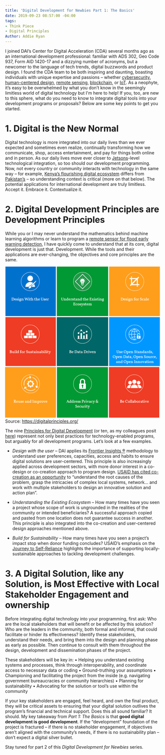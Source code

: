 ```yaml
---
title: 'Digital Development for Newbies Part 1: The Basics'
date: 2019-09-23 08:57:00 -04:00
tags:
- Think Piece
- Digital Principles
Author: Addie Ryan
---
```


I joined DAI’s Center for Digital Acceleration (CDA) several months ago as an international development professional: familiar with ADS 302, Geo Code 937, Form AID 1420-17 and a dizzying number of acronyms, but a newcomer to the language of tech trends, digital buzzwords and product design. I found the CDA team to be both inspiring and daunting, boasting individuals with unique expertise and passions – whether [cybersecurity](https://dai-global-digital.com/tags/?tag=cyber-security-series), [human-centered design](https://dai-global-digital.com/tags/?tag=human-centered-design), [remote sensing](https://dai-global-digital.com/tags/?tag=remote-sensing-series), [blockchain](https://dai-global-digital.com/tags/?tag=blockchain-serieshttps://dai-global-digital.com/tags/?tag=blockchain-series), or [IoT](https://dai-global-digital.com/what-good-is-the-internet-of-things-to-people-who-dont-have-internet.html). As a neophyte, it’s easy to be overwhelmed by what you don’t know in the seemingly limitless world of digital technology but I'm here to help! If you, too, are new to this sphere, what do you need to know to integrate digital tools into your development programs or proposals? Below are some key points to get you started.

<!--more-->

# 1. Digital is the New Normal

Digital technology is more integrated into our daily lives than we ever expected and sometimes even realize, continually transforming how we communicate, shop, access entertainment, and pay for things both online and in person. As our daily lives move ever closer to [Jetsons](https://www.digitaltrends.com/home/evaluating-smart-home-technology-from-the-jetsons/)-level technological integration, so too should our development programming. Now, not every country or community interacts with technology in the same way – for example, [Kenya’s flourishing digital ecosystem](https://dai-global-digital.com/applying-the-principles-for-digital-development-in-a-flourishing-digital-ecosystem.html) differs from [Pakistan’s](https://www.weforum.org/agenda/2018/11/pakistan-s-digital-revolution-is-happening-faster-than-you-think/) – so understanding context is critical (more on that below). The potential applications for international development are truly limitless. Accept it. Embrace it. Contextualize it.

# 2. Digital Development Principles are Development Principles

While you or I may never understand the mathematics behind machine learning algorithms or learn to program a [remote sensor for flood early warning detection](https://www.dai.com/our-work/solutions/dai-maker-lab), I have quickly come to understand that at its core, digital development is just that. Development. While the tools and their applications are ever-changing, the objectives and core principles are the same.

![principles image.png](/uploads/principles%20image.png)
Source: https://digitalprinciples.org/

The nine [Principles for Digital Development](https://digitalprinciples.org/) (or ten, as my colleagues posit [here](https://dai-global-digital.com/the-missing-digital-principle-educate-the-user.html)) represent not only best practices for technology-enabled programs, but arguably for all development programs. Let’s look at a few examples.

* *Design with the user* – DAI applies its [Frontier Insights ®️](https://www.dai.com/our-work/solutions/digital-acceleration-solutions/insights-for-emerging-markets) methodology to understand user preferences, capacities, access and habits to ensure digital solutions are user-centered. This principle is also increasingly applied across development sectors, with more donor interest in a co-design or co-creation approach to program design. [USAID has cited co-creation as an opportunity](https://www.google.com/url?sa=t&source=web&rct=j&url=https://www.usaid.gov/sites/default/files/documents/1868/Co-Creation-Discussion-Note-Final-External-May-31-2017.pdf&ved=2ahUKEwiPvcPEyOLkAhUFh-AKHch9A28QFjABegQIChAG&usg=AOvVaw3Bm91VWdcjudlB5wsisjQ7) to “understand the root causes of the problem, grasp the intricacies of complex local systems, network… and work with multiple stakeholders to design an innovative solution and action plan”.

* *Understanding the Existing Ecosystem* – How many times have you seen a project whose scope of work is ungrounded in the realities of the community or intended beneficiaries? A successful approach copied and pasted from one location does not guarantee success in another. This principle is also integrated into the co-creation and user-centered design approaches mentioned above.

* *Build for Sustainability* – How many times have you seen a project’s impact stop when donor funding concludes? USAID’s emphasis on the [Journey to Self-Reliance](https://www.usaid.gov/selfreliance) highlights the importance of supporting locally-sustainable approaches to tackling development challenges.

# 3. A Digital Solution, like any Solution, is Most Effective with Local Stakeholder Engagement and ownership

Before integrating digital technology into your programming, first ask: Who are the local stakeholders that will benefit or be affected by this solution? Who are the leaders in the community, both formal and informal, that could facilitate or hinder its effectiveness? Identify these stakeholders, understand their needs, and bring them into the design and planning phase as early as possible. Then continue to consult with them throughout the design, development and dissemination phases of the project.

These stakeholders will be key in:
•   Helping you understand existing systems and processes, think through interoperability, and coordinate access to necessary data or coding
•   Ground-truthing your assumptions
•   Championing and facilitating the project from the inside (e.g. navigating government bureaucracies or community hierarchies)
•   Planning for sustainability
•   Advocating for the solution or tool’s use within the community

If your key stakeholders are engaged, feel heard, and own the final product, they will be critical assets to ensuring that your digital solution outlives the program’s financial and technical support.
Does this all sound familiar? It should. My key takeaway from *Part 1: The Basics* is that **good digital development is good development**. If the “development” foundation of the project is fractured – if there is no stakeholder engagement, if objectives aren’t aligned with the community’s needs, if there is no sustainability plan – don’t expect a digital silver bullet.

Stay tuned for part 2 of this *Digital Development for Newbies* series.